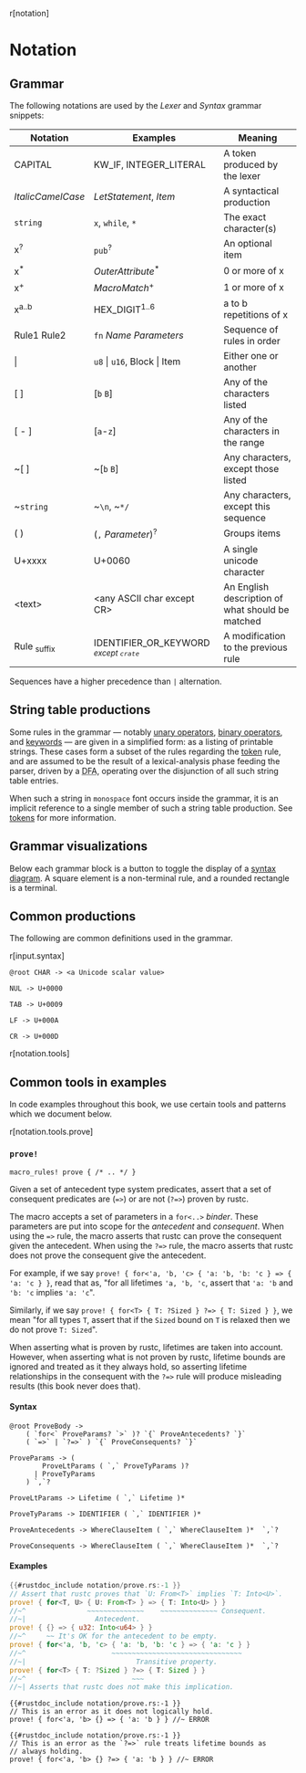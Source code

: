 r[notation]
# Notation

## Grammar

The following notations are used by the *Lexer* and *Syntax* grammar snippets:

| Notation          | Examples                      | Meaning                                   |
|-------------------|-------------------------------|-------------------------------------------|
| CAPITAL           | KW_IF, INTEGER_LITERAL        | A token produced by the lexer             |
| _ItalicCamelCase_ | _LetStatement_, _Item_        | A syntactical production                  |
| `string`          | `x`, `while`, `*`             | The exact character(s)                    |
| x<sup>?</sup>     | `pub`<sup>?</sup>             | An optional item                          |
| x<sup>\*</sup>    | _OuterAttribute_<sup>\*</sup> | 0 or more of x                            |
| x<sup>+</sup>     |  _MacroMatch_<sup>+</sup>     | 1 or more of x                            |
| x<sup>a..b</sup>  | HEX_DIGIT<sup>1..6</sup>      | a to b repetitions of x                   |
| Rule1 Rule2       | `fn` _Name_ _Parameters_      | Sequence of rules in order                |
| \|                | `u8` \| `u16`, Block \| Item  | Either one or another                     |
| \[ ]               | \[`b` `B`]                     | Any of the characters listed              |
| \[ - ]             | \[`a`-`z`]                     | Any of the characters in the range        |
| ~\[ ]              | ~\[`b` `B`]                    | Any characters, except those listed       |
| ~`string`         | ~`\n`, ~`*/`                  | Any characters, except this sequence      |
| ( )               | (`,` _Parameter_)<sup>?</sup> | Groups items                              |
| U+xxxx            | U+0060                        | A single unicode character                |
| \<text\>          | \<any ASCII char except CR\>  | An English description of what should be matched |
| Rule <sub>suffix</sub> | IDENTIFIER_OR_KEYWORD <sub>_except `crate`_</sub> | A modification to the previous rule |

Sequences have a higher precedence than `|` alternation.

## String table productions

Some rules in the grammar &mdash; notably [unary operators], [binary
operators], and [keywords] &mdash; are given in a simplified form: as a listing
of printable strings. These cases form a subset of the rules regarding the
[token][tokens] rule, and are assumed to be the result of a lexical-analysis
phase feeding the parser, driven by a <abbr title="Deterministic Finite
Automaton">DFA</abbr>, operating over the disjunction of all such string table
entries.

When such a string in `monospace` font occurs inside the grammar,
it is an implicit reference to a single member of such a string table
production. See [tokens] for more information.

## Grammar visualizations

Below each grammar block is a button to toggle the display of a [syntax diagram]. A square element is a non-terminal rule, and a rounded rectangle is a terminal.

[syntax diagram]: https://en.wikipedia.org/wiki/Syntax_diagram

## Common productions

The following are common definitions used in the grammar.

r[input.syntax]
```grammar,lexer
@root CHAR -> <a Unicode scalar value>

NUL -> U+0000

TAB -> U+0009

LF -> U+000A

CR -> U+000D
```

r[notation.tools]
## Common tools in examples

In code examples throughout this book, we use certain tools and patterns which we document below.

r[notation.tools.prove]
### `prove!`

```rust,ignore
macro_rules! prove { /* .. */ }
```

Given a set of antecedent type system predicates, assert that a set of consequent predicates are (`=>`) or are not (`?=>`) proven by rustc.

The macro accepts a set of parameters in a `for<..>` *binder*. These parameters are put into scope for the *antecedent* and *consequent*. When using the `=>` rule, the macro asserts that rustc can prove the consequent given the antecedent. When using the `?=>` rule, the macro asserts that rustc does not prove the consequent give the antecedent.

For example, if we say `prove! { for<'a, 'b, 'c> { 'a: 'b, 'b: 'c } => { 'a: 'c } }`, read that as, "for all lifetimes `'a, 'b, 'c`, assert that `'a: 'b` and `'b: 'c` implies `'a: 'c`".

Similarly, if we say `prove! { for<T> { T: ?Sized } ?=> { T: Sized } }`, we mean "for all types `T`, assert that if the `Sized` bound on `T` is relaxed then we do not prove `T: Sized`".

When asserting what is proven by rustc, lifetimes are taken into account. However, when asserting what is not proven by rustc, lifetime bounds are ignored and treated as it they always hold, so asserting lifetime relationships in the consequent with the `?=>` rule will produce misleading results (this book never does that).

#### Syntax

```grammar,notation
@root ProveBody ->
    ( `for<` ProveParams? `>` )? `{` ProveAntecedents? `}`
    ( `=>` | `?=>` ) `{` ProveConsequents? `}`

ProveParams -> (
        ProveLtParams ( `,` ProveTyParams )?
      | ProveTyParams
    ) `,`?

ProveLtParams -> Lifetime ( `,` Lifetime )*

ProveTyParams -> IDENTIFIER ( `,` IDENTIFIER )*

ProveAntecedents -> WhereClauseItem ( `,` WhereClauseItem )*  `,`?

ProveConsequents -> WhereClauseItem ( `,` WhereClauseItem )*  `,`?
```

<!--
For implementation simplicity, somewhat more is (incorrectly) accepted than what is described by this grammar.
-->

#### Examples

```rust
{{#rustdoc_include notation/prove.rs:-1 }}
// Assert that rustc proves that `U: From<T>` implies `T: Into<U>`.
prove! { for<T, U> { U: From<T> } => { T: Into<U> } }
//~^               ~~~~~~~~~~~~~~    ~~~~~~~~~~~~~~ Consequent.
//~|                 Antecedent.
prove! { {} => { u32: Into<u64> } }
//~^     ~~ It's OK for the antecedent to be empty.
prove! { for<'a, 'b, 'c> { 'a: 'b, 'b: 'c } => { 'a: 'c } }
//~^                     ~~~~~~~~~~~~~~~~~~~~~~~~~~~~~~~~
//~|                           Transitive property.
prove! { for<T> { T: ?Sized } ?=> { T: Sized } }
//~^                          ~~~
//~| Asserts that rustc does not make this implication.
```

```rust,compile_fail
{{#rustdoc_include notation/prove.rs:-1 }}
// This is an error as it does not logically hold.
prove! { for<'a, 'b> {} => { 'a: 'b } } //~ ERROR
```

```rust,compile_fail
{{#rustdoc_include notation/prove.rs:-1 }}
// This is an error as the `?=>` rule treats lifetime bounds as
// always holding.
prove! { for<'a, 'b> {} ?=> { 'a: 'b } } //~ ERROR
```

[binary operators]: expressions/operator-expr.md#arithmetic-and-logical-binary-operators
[keywords]: keywords.md
[tokens]: tokens.md
[unary operators]: expressions/operator-expr.md#borrow-operators

